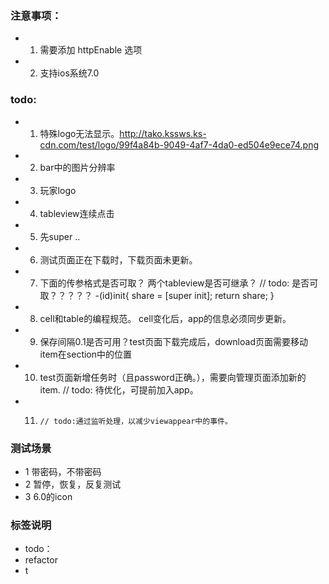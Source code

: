 ### 注意事项：

- 1. 需要添加 httpEnable 选项
- 2. 支持ios系统7.0

### todo:
- 1. 特殊logo无法显示。http://tako.kssws.ks-cdn.com/test/logo/99f4a84b-9049-4af7-4da0-ed504e9ece74.png
- 2. bar中的图片分辨率
- 3. 玩家logo
- 4. tableview连续点击
- 5. 先super ..
- 6. 测试页面正在下载时，下载页面未更新。
- 7. 下面的传参格式是否可取？ 两个tableview是否可继承？
// todo: 是否可取？？？？？
-(id)init{
    share = [super init];
    return share;
}
- 8. cell和table的编程规范。 cell变化后，app的信息必须同步更新。

- 9. 保存间隔0.1是否可用？test页面下载完成后，download页面需要移动item在section中的位置
- 10.  test页面新增任务时（且password正确。），需要向管理页面添加新的item. // todo: 待优化，可提前加入app。
- 11.     // todo:通过监听处理，以减少viewappear中的事件。



### 测试场景
- 1 带密码，不带密码
- 2 暂停，恢复，反复测试
- 3 6.0的icon

### 标签说明
- todo：
- refactor
- t













 
